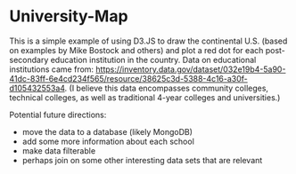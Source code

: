 # University-Map

This is a simple example of using D3.JS to draw the continental U.S. (based on examples by Mike Bostock and others) and plot a red dot for each post-secondary education institution in the country.
Data on educational institutions came from: https://inventory.data.gov/dataset/032e19b4-5a90-41dc-83ff-6e4cd234f565/resource/38625c3d-5388-4c16-a30f-d105432553a4. (I believe this data encompasses community colleges, technical colleges, as well as traditional 4-year colleges and universities.)

Potential future directions:
- move the data to a database (likely MongoDB)
- add some more information about each school
- make data filterable
- perhaps join on some other interesting data sets that are relevant
